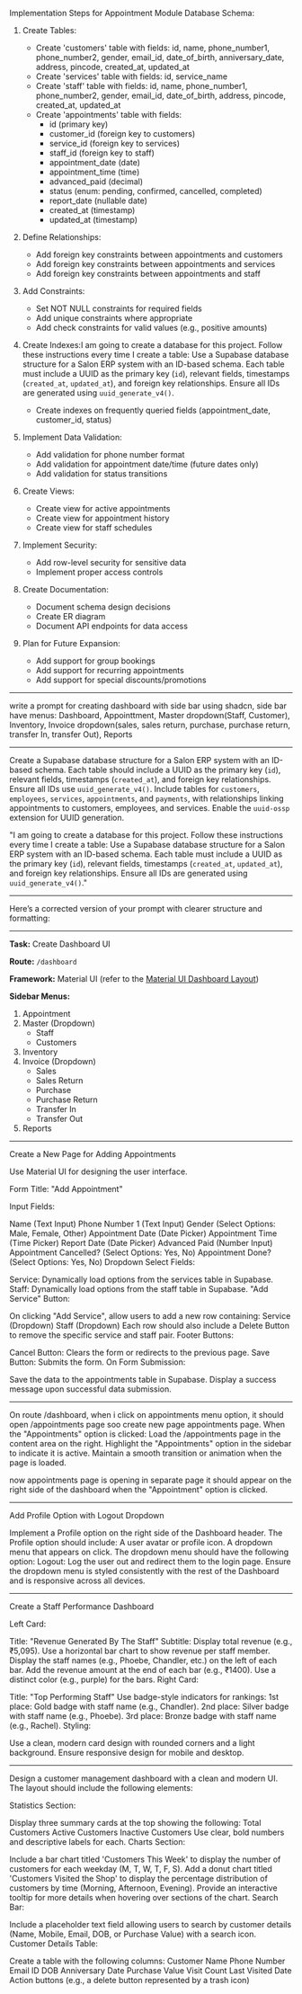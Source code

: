 Implementation Steps for Appointment Module Database Schema:

1. Create Tables:
   - Create 'customers' table with fields: id, name, phone_number1, phone_number2, gender, email_id, date_of_birth, anniversary_date, address, pincode, created_at, updated_at
   - Create 'services' table with fields: id, service_name
   - Create 'staff' table with fields: id, name, phone_number1, phone_number2, gender, email_id, date_of_birth, address, pincode, created_at, updated_at
   - Create 'appointments' table with fields: 
     * id (primary key)
     * customer_id (foreign key to customers)
     * service_id (foreign key to services)
     * staff_id (foreign key to staff)
     * appointment_date (date)
     * appointment_time (time)
     * advanced_paid (decimal)
     * status (enum: pending, confirmed, cancelled, completed)
     * report_date (nullable date)
     * created_at (timestamp)
     * updated_at (timestamp)

2. Define Relationships:
   - Add foreign key constraints between appointments and customers
   - Add foreign key constraints between appointments and services
   - Add foreign key constraints between appointments and staff

3. Add Constraints:
   - Set NOT NULL constraints for required fields
   - Add unique constraints where appropriate
   - Add check constraints for valid values (e.g., positive amounts)

4. Create Indexes:I am going to create a database for this project. Follow these instructions every time I create a table: Use a Supabase database structure for a Salon ERP system with an ID-based schema. Each table must include a UUID as the primary key (`id`), relevant fields, timestamps (`created_at`, `updated_at`), and foreign key relationships. Ensure all IDs are generated using `uuid_generate_v4()`.
   - Create indexes on frequently queried fields (appointment_date, customer_id, status)

5. Implement Data Validation:
   - Add validation for phone number format
   - Add validation for appointment date/time (future dates only)
   - Add validation for status transitions

6. Create Views:
   - Create view for active appointments
   - Create view for appointment history
   - Create view for staff schedules

7. Implement Security:
   - Add row-level security for sensitive data
   - Implement proper access controls

8. Create Documentation:
   - Document schema design decisions
   - Create ER diagram
   - Document API endpoints for data access

9. Plan for Future Expansion:
   - Add support for group bookings
   - Add support for recurring appointments
   - Add support for special discounts/promotions


------------------------------------------------------------------------------------
write a prompt for creating dashboard with side bar using shadcn, side bar have menus: Dashboard, Appointtment, Master dropdown(Staff, Customer), Inventory, Invoice dropdown(sales, sales return, purchase, purchase return, transfer In, transfer Out), Reports


--------------------------------------------------------------------------------------

Create a Supabase database structure for a Salon ERP system with an ID-based schema. Each table should include a UUID as the primary key (`id`), relevant fields, timestamps (`created_at`), and foreign key relationships. Ensure all IDs use `uuid_generate_v4()`. Include tables for `customers`, `employees`, `services`, `appointments`, and `payments`, with relationships linking appointments to customers, employees, and services. Enable the `uuid-ossp` extension for UUID generation.

"I am going to create a database for this project. Follow these instructions every time I create a table: Use a Supabase database structure for a Salon ERP system with an ID-based schema. Each table must include a UUID as the primary key (`id`), relevant fields, timestamps (`created_at`, `updated_at`), and foreign key relationships. Ensure all IDs are generated using `uuid_generate_v4()`."

-------------------------------------------------------------------------------------------

Here’s a corrected version of your prompt with clearer structure and formatting:

---

**Task:** Create Dashboard UI

**Route:** `/dashboard`

**Framework:** Material UI (refer to the [Material UI Dashboard Layout](https://mui.com/toolpad/core/react-dashboard-layout/))

**Sidebar Menus:**
1. Appointment
2. Master (Dropdown)
   - Staff
   - Customers
3. Inventory
4. Invoice (Dropdown)
   - Sales
   - Sales Return
   - Purchase
   - Purchase Return
   - Transfer In
   - Transfer Out
5. Reports

-----------------------------------------------------------------------------------------

Create a New Page for Adding Appointments

Use Material UI for designing the user interface.

Form Title: "Add Appointment"

Input Fields:

Name (Text Input)
Phone Number 1 (Text Input)
Gender (Select Options: Male, Female, Other)
Appointment Date (Date Picker)
Appointment Time (Time Picker)
Report Date (Date Picker)
Advanced Paid (Number Input)
Appointment Cancelled? (Select Options: Yes, No)
Appointment Done? (Select Options: Yes, No)
Dropdown Select Fields:

Service: Dynamically load options from the services table in Supabase.
Staff: Dynamically load options from the staff table in Supabase.
"Add Service" Button:

On clicking "Add Service", allow users to add a new row containing:
Service (Dropdown)
Staff (Dropdown)
Each row should also include a Delete Button to remove the specific service and staff pair.
Footer Buttons:

Cancel Button: Clears the form or redirects to the previous page.
Save Button: Submits the form.
On Form Submission:

Save the data to the appointments table in Supabase.
Display a success message upon successful data submission.

------------------------------------------------------------------------

On route /dashboard, when i click on appointments menu option, it should open /appointments page soo create new page appointments page. 
When the "Appointments" option is clicked:
Load the /appointments page in the content area on the right.
Highlight the "Appointments" option in the sidebar to indicate it is active.
Maintain a smooth transition or animation when the page is loaded.

now appointments page is opening in separate page it should appear on the right side of the dashboard when the "Appointment" option is clicked.

---------------------------------------------------------------------------

Add Profile Option with Logout Dropdown

Implement a Profile option on the right side of the Dashboard header.
The Profile option should include:
A user avatar or profile icon.
A dropdown menu that appears on click.
The dropdown menu should have the following option:
Logout: Log the user out and redirect them to the login page.
Ensure the dropdown menu is styled consistently with the rest of the Dashboard and is responsive across all devices.

---------------------------------------------------------------------------------
Create a Staff Performance Dashboard

Left Card:

Title: "Revenue Generated By The Staff"
Subtitle: Display total revenue (e.g., ₹5,095).
Use a horizontal bar chart to show revenue per staff member.
Display the staff names (e.g., Phoebe, Chandler, etc.) on the left of each bar.
Add the revenue amount at the end of each bar (e.g., ₹1400).
Use a distinct color (e.g., purple) for the bars.
Right Card:

Title: "Top Performing Staff"
Use badge-style indicators for rankings:
1st place: Gold badge with staff name (e.g., Chandler).
2nd place: Silver badge with staff name (e.g., Phoebe).
3rd place: Bronze badge with staff name (e.g., Rachel).
Styling:

Use a clean, modern card design with rounded corners and a light background.
Ensure responsive design for mobile and desktop.

----------------------------------------------------------------------------------

Design a customer management dashboard with a clean and modern UI. The layout should include the following elements:

Statistics Section:

Display three summary cards at the top showing the following:
Total Customers
Active Customers
Inactive Customers
Use clear, bold numbers and descriptive labels for each.
Charts Section:

Include a bar chart titled 'Customers This Week' to display the number of customers for each weekday (M, T, W, T, F, S).
Add a donut chart titled 'Customers Visited the Shop' to display the percentage distribution of customers by time (Morning, Afternoon, Evening). Provide an interactive tooltip for more details when hovering over sections of the chart.
Search Bar:

Include a placeholder text field allowing users to search by customer details (Name, Mobile, Email, DOB, or Purchase Value) with a search icon.
Customer Details Table:

Create a table with the following columns:
Customer Name
Phone Number
Email ID
DOB
Anniversary Date
Purchase Value
Visit Count
Last Visited Date
Action buttons (e.g., a delete button represented by a trash icon)